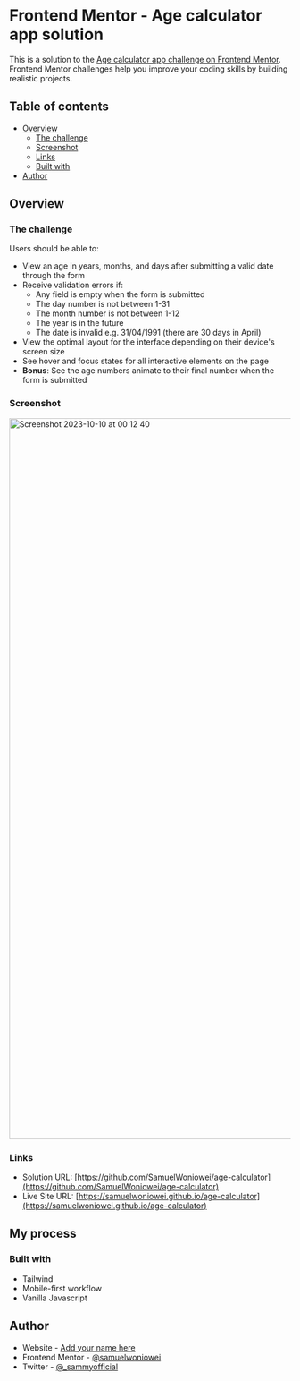 # Frontend Mentor - Age calculator app solution

This is a solution to the [Age calculator app challenge on Frontend Mentor](https://www.frontendmentor.io/challenges/age-calculator-app-dF9DFFpj-Q). Frontend Mentor challenges help you improve your coding skills by building realistic projects. 

## Table of contents

- [Overview](#overview)
  - [The challenge](#the-challenge)
  - [Screenshot](#screenshot)
  - [Links](#links)
  - [Built with](#built-with)
- [Author](#author)


## Overview

### The challenge

Users should be able to:

- View an age in years, months, and days after submitting a valid date through the form
- Receive validation errors if:
  - Any field is empty when the form is submitted
  - The day number is not between 1-31
  - The month number is not between 1-12
  - The year is in the future
  - The date is invalid e.g. 31/04/1991 (there are 30 days in April)
- View the optimal layout for the interface depending on their device's screen size
- See hover and focus states for all interactive elements on the page
- **Bonus**: See the age numbers animate to their final number when the form is submitted

### Screenshot
<img width="1289" alt="Screenshot 2023-10-10 at 00 12 40" src="https://github.com/SamuelWoniowei/age-calculator/assets/18232000/91f24c79-c33a-47b0-9a5f-8d801a339f91">



### Links

- Solution URL: [https://github.com/SamuelWoniowei/age-calculator](https://github.com/SamuelWoniowei/age-calculator)
- Live Site URL: [https://samuelwoniowei.github.io/age-calculator](https://samuelwoniowei.github.io/age-calculator)

## My process

### Built with

- Tailwind
- Mobile-first workflow
- Vanilla Javascript



## Author

- Website - [Add your name here](https://www.your-site.com)
- Frontend Mentor - [@samuelwoniowei](https://www.frontendmentor.io/profile/samuelwoniowei)
- Twitter - [@_sammyofficial](https://www.twitter.com/_sammyofficial)



